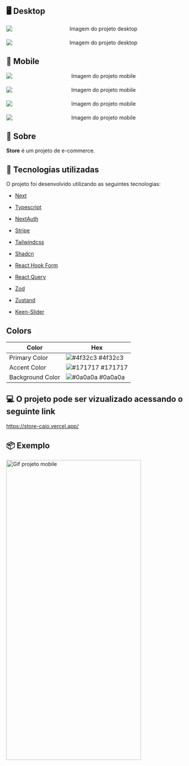 ## 🖥 Desktop

<div align="center" style="justify-content:center; display:flex; flex-direction:column; gap:20px">
<img  title="Imagem do projeto desktop" src="./github/desktop.png" alt="Imagem do projeto desktop"  />
<img  title="Imagem do projeto desktop" src="./github/desktop2.png" alt="Imagem do projeto desktop"  />
</div>

## 📱 Mobile

<div align="center" style="justify-content:center; display:flex; flex-direction:column; gap:20px">
<img  title="Imagem do projeto mobile" src="./github/mobile1.png" alt="Imagem do projeto mobile"  />
<img  title="Imagem do projeto mobile" src="./github/mobile2.png" alt="Imagem do projeto mobile"  />
<img  title="Imagem do projeto mobile" src="./github/mobile3.png" alt="Imagem do projeto mobile"  />
<img  title="Imagem do projeto mobile" src="./github/mobile4.png" alt="Imagem do projeto mobile"  />
</div>

## 📌 Sobre

**Store** é um projeto de e-commerce.

## 🚀 Tecnologias utilizadas

O projeto foi desenvolvido utilizando as seguintes tecnologias:

- [Next](https://nextjs.org/)
- [Typescript](https://www.typescriptlang.org/)
- [NextAuth](https://next-auth.js.org/)
- [Stripe](https://stripe.com/br?utm_campaign=BR_en_Search_Brand_Brand_EXA-15088005049&utm_medium=cpc&utm_source=google&ad_content=603963803239&utm_term=stripe&utm_matchtype=e&utm_adposition=&utm_device=c&gclid=CjwKCAiAgeeqBhBAEiwAoDDhn-uFC7kxKBhv1mdhEDV3YF4t4_p4CPb-thEMXqIVVWYa3wJBK0KwchoCu-cQAvD_BwE)
  
- [Tailwindcss](https://tailwindcss.com/)
- [Shadcn](https://ui.shadcn.com/)
- [React Hook Form](https://www.react-hook-form.com/)
- [React Query](https://tanstack.com/query/v3/)
- [Zod](https://zod.dev/)
- [Zustand](https://zustand-demo.pmnd.rs/)
- [Keen-Slider](https://keen-slider.io/)

## Colors

| Color             | Hex                                                                |
| ----------------- | ------------------------------------------------------------------ |
| Primary Color | ![#4f32c3](https://via.placeholder.com/10/4f32c3?text=+) #4f32c3 |
| Accent Color | ![#171717](https://via.placeholder.com/10/171717?text=+) #171717 |
| Background Color | ![#0a0a0a](https://via.placeholder.com/10/0a0a0a?text=+) #0a0a0a |

## 💻 O projeto pode ser vizualizado acessando o seguinte link

<https://store-caio.vercel.app/>

## 📦  Exemplo

<img  title="Gif projeto mobile" src="./github/gif.gif" height="800" width="360"  />

